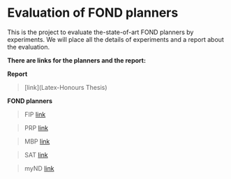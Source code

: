 # Evaluation of FOND planners

This is the project to evaluate the-state-of-art FOND planners by experiments. We will place all the details of experiments and a report about the evaluation.

**There are links for the planners and the report:**

**Report**
> [link](Latex-Honours Thesis)

**FOND planners**
>FIP [link](Experiment/FIP)

>PRP [link](Experiment/PRP)

>MBP [link](Experiment/MBP)

>SAT [link](Experiment/SAT)

>myND [link](Experiment/myND)

